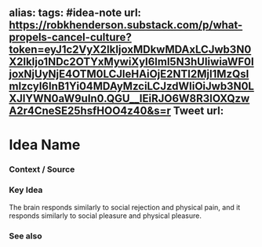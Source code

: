 alias: 
tags: #idea-note
url: https://robkhenderson.substack.com/p/what-propels-cancel-culture?token=eyJ1c2VyX2lkIjoxMDkwMDAxLCJwb3N0X2lkIjo1NDc2OTYxMywiXyI6Iml5N3hUIiwiaWF0IjoxNjUyNjE4OTM0LCJleHAiOjE2NTI2MjI1MzQsImlzcyI6InB1Yi04MDAyMzciLCJzdWIiOiJwb3N0LXJlYWN0aW9uIn0.QGU__IEiRJO6W8R3IOXQzwA2r4CneSE25hsfHOO4z40&s=r
Tweet url: 
---
# Idea Name

### Context / Source


### Key Idea

The brain responds similarly to social rejection and physical pain, and it responds similarly to social pleasure and physical pleasure.

### See also
